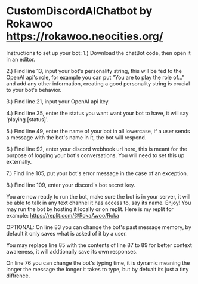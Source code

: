 # CustomDiscordAIChatbot by Rokawoo https://rokawoo.neocities.org/

Instructions to set up your bot:
1.) Download the chatBot code, then open it in an editor.

2.) Find line 13, input your bot's personality string, this will be fed to the OpenAI api's role, for example you can put "You are to play the role of..." and add
any other information, creating a good personality string is crucial to your bot's behavior.

3.) Find line 21, input your OpenAI api key.

4.) Find line 35, enter the status you want want your bot to have, it will say 'playing [status]'.

5.) Find line 49, enter the name of your bot in all lowercase, if a user sends a message with the bot's name in it, the bot will respond.

6.) Find line 92, enter your discord webhook url here, this is meant for the purpose of logging your bot's conversations. You will need to set this up externally.

7.) Find line 105, put your bot's error message in the case of an exception.

8.) Find line 109, enter your discord's bot secret key.

You are now ready to run the bot, make sure the bot is in your server, it will be able to talk in any text channel it has access to, say its name. Enjoy!
You may run the bot by hosting it locally or on replit. Here is my replit for example: https://replit.com/@RokaAwoo/Roka

OPTIONAL:
On line 83 you can change the bot's past message memory, by default it only saves what is asked of it by a user.

You may replace line 85 with the contents of line 87 to 89 for better context awareness, it will addtionally save its own responses.

On line 76 you can change the bot's typing time, it is dynamic meaning the longer the message the longer it takes to type, but by defualt its just a tiny diffrence.
